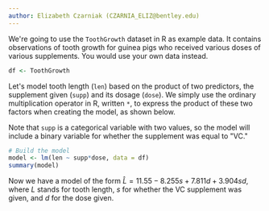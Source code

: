 ```yaml
---
author: Elizabeth Czarniak (CZARNIA_ELIZ@bentley.edu)
---
```


We're going to use the `ToothGrowth` dataset in R as example data.
It contains observations of tooth growth for guinea pigs who received various doses of
various supplements.  You would use your own data instead.

```R
df <- ToothGrowth
```

Let's model tooth length (`len`) based on the product of two predictors,
the supplement given (`supp`) and its dosage (`dose`).
We simply use the ordinary multiplication operator in R, written `*`, to express
the product of these two factors when creating the model, as shown below.

Note that `supp` is a categorical variable with two values, so the model will
include a binary variable for whether the supplement was equal to "VC."

```R
# Build the model
model <- lm(len ~ supp*dose, data = df)
summary(model)
```

Now we have a model of the form $\hat L = 11.55 - 8.255s + 7.811d + 3.904sd$,
where $L$ stands for tooth length, $s$ for whether the VC supplement was given,
and $d$ for the dose given.
